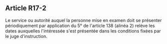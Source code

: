 Article R17-2
----
Le service ou autorité auquel la personne mise en examen doit se présenter
périodiquement par application du 5° de l'article 138 (alinéa 2) relève les
dates auxquelles l'intéressée s'est présentée dans les conditions fixées par le
juge d'instruction.
